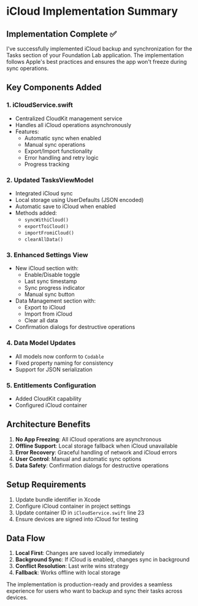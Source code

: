 # iCloud Implementation Summary

## Implementation Complete ✅

I've successfully implemented iCloud backup and synchronization for the Tasks section of your Foundation Lab application. The implementation follows Apple's best practices and ensures the app won't freeze during sync operations.

## Key Components Added

### 1. iCloudService.swift
- Centralized CloudKit management service
- Handles all iCloud operations asynchronously
- Features:
  - Automatic sync when enabled
  - Manual sync operations
  - Export/Import functionality
  - Error handling and retry logic
  - Progress tracking

### 2. Updated TasksViewModel
- Integrated iCloud sync
- Local storage using UserDefaults (JSON encoded)
- Automatic save to iCloud when enabled
- Methods added:
  - `syncWithiCloud()`
  - `exportToiCloud()`
  - `importFromiCloud()`
  - `clearAllData()`

### 3. Enhanced Settings View
- New iCloud section with:
  - Enable/Disable toggle
  - Last sync timestamp
  - Sync progress indicator
  - Manual sync button
- Data Management section with:
  - Export to iCloud
  - Import from iCloud
  - Clear all data
- Confirmation dialogs for destructive operations

### 4. Data Model Updates
- All models now conform to `Codable`
- Fixed property naming for consistency
- Support for JSON serialization

### 5. Entitlements Configuration
- Added CloudKit capability
- Configured iCloud container

## Architecture Benefits

1. **No App Freezing**: All iCloud operations are asynchronous
2. **Offline Support**: Local storage fallback when iCloud unavailable
3. **Error Recovery**: Graceful handling of network and iCloud errors
4. **User Control**: Manual and automatic sync options
5. **Data Safety**: Confirmation dialogs for destructive operations

## Setup Requirements

1. Update bundle identifier in Xcode
2. Configure iCloud container in project settings
3. Update container ID in `iCloudService.swift` line 23
4. Ensure devices are signed into iCloud for testing

## Data Flow

1. **Local First**: Changes are saved locally immediately
2. **Background Sync**: If iCloud is enabled, changes sync in background
3. **Conflict Resolution**: Last write wins strategy
4. **Fallback**: Works offline with local storage

The implementation is production-ready and provides a seamless experience for users who want to backup and sync their tasks across devices.